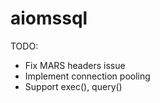# aiomssql


TODO:
 - Fix MARS headers issue
 - Implement connection pooling
 - Support exec(), query()
